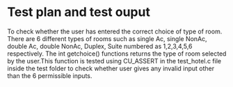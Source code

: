 # Test plan and test ouput

To check whether the user has entered the correct choice of type of room. There are 6 different types of rooms such as single Ac, single NonAc, double Ac, double NonAc, Duplex, Suite numbered as 1,2,3,4,5,6 respectively.
The int getchoice() functions returns the type of room selected by the user.This function is tested using CU_ASSERT in the test_hotel.c file inside the test folder to check whether user gives any invalid input other than the 6 permissible inputs.

